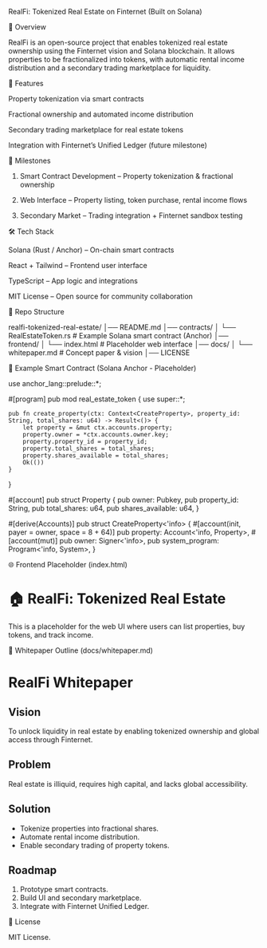 RealFi: Tokenized Real Estate on Finternet (Built on Solana)

📌 Overview

RealFi is an open-source project that enables tokenized real estate ownership using the Finternet vision and Solana blockchain.
It allows properties to be fractionalized into tokens, with automatic rental income distribution and a secondary trading marketplace for liquidity.

🚀 Features

Property tokenization via smart contracts

Fractional ownership and automated income distribution

Secondary trading marketplace for real estate tokens

Integration with Finternet’s Unified Ledger (future milestone)


📅 Milestones

1. Smart Contract Development – Property tokenization & fractional ownership


2. Web Interface – Property listing, token purchase, rental income flows


3. Secondary Market – Trading integration + Finternet sandbox testing



🛠 Tech Stack

Solana (Rust / Anchor) – On-chain smart contracts

React + Tailwind – Frontend user interface

TypeScript – App logic and integrations

MIT License – Open source for community collaboration


📂 Repo Structure

realfi-tokenized-real-estate/
│── README.md
│── contracts/
│   └── RealEstateToken.rs   # Example Solana smart contract (Anchor)
│── frontend/
│   └── index.html           # Placeholder web interface
│── docs/
│   └── whitepaper.md        # Concept paper & vision
│── LICENSE

📜 Example Smart Contract (Solana Anchor - Placeholder)

use anchor_lang::prelude::*;

#[program]
pub mod real_estate_token {
    use super::*;

    pub fn create_property(ctx: Context<CreateProperty>, property_id: String, total_shares: u64) -> Result<()> {
        let property = &mut ctx.accounts.property;
        property.owner = *ctx.accounts.owner.key;
        property.property_id = property_id;
        property.total_shares = total_shares;
        property.shares_available = total_shares;
        Ok(())
    }
}

#[account]
pub struct Property {
    pub owner: Pubkey,
    pub property_id: String,
    pub total_shares: u64,
    pub shares_available: u64,
}

#[derive(Accounts)]
pub struct CreateProperty<'info> {
    #[account(init, payer = owner, space = 8 + 64)]
    pub property: Account<'info, Property>,
    #[account(mut)]
    pub owner: Signer<'info>,
    pub system_program: Program<'info, System>,
}

🌐 Frontend Placeholder (index.html)

<!DOCTYPE html>
<html>
<head>
  <title>RealFi - Tokenized Real Estate</title>
</head>
<body>
  <h1>🏠 RealFi: Tokenized Real Estate</h1>
  <p>This is a placeholder for the web UI where users can list properties, buy tokens, and track income.</p>
</body>
</html>

📖 Whitepaper Outline (docs/whitepaper.md)

# RealFi Whitepaper

## Vision
To unlock liquidity in real estate by enabling tokenized ownership and global access through Finternet.

## Problem
Real estate is illiquid, requires high capital, and lacks global accessibility.

## Solution
- Tokenize properties into fractional shares.
- Automate rental income distribution.
- Enable secondary trading of property tokens.

## Roadmap
1. Prototype smart contracts.
2. Build UI and secondary marketplace.
3. Integrate with Finternet Unified Ledger.

📄 License

MIT License.
